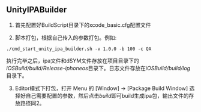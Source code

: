 ## UnityIPABuilder

1. 首先配置好BuildScript目录下的xcode_basic.cfg配置文件

2. 脚本打包，根据自己传入的参数打包。例如:

```
./cmd_start_unity_ipa_builder.sh -v 1.0.0 -b 100 -c QA

```
执行完毕之后，ipa文件和dSYM文件存放在项目目录下的 *iOSBuild/build/Release-iphoneos*目录下。日志文件存放在*iOSBuild/build/log*目录下。

3. Editor模式下打包，打开 Menu 的 [Window] -> [Package Build Window] 选择好自己需要配置的参数，然后点击*build*即可build生成ipa包，输出文件的存放路径同2。